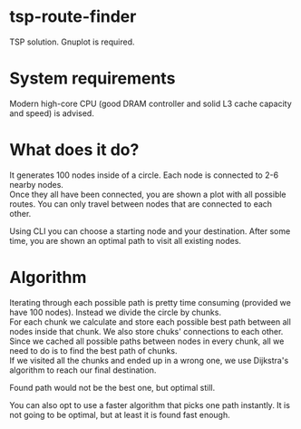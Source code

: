 # tsp-route-finder
TSP solution.
Gnuplot is required.

# System requirements
Modern high-core CPU (good DRAM controller and solid L3 cache capacity and speed) is advised.

# What does it do?
It generates 100 nodes inside of a circle. Each node is connected to 2-6 nearby nodes.</br>
Once they all have been connected, you are shown a plot with all possible routes. You can only travel between nodes that are connected to each other.

Using CLI you can choose a starting node and your destination. After some time, you are shown an optimal path to visit all existing nodes.

# Algorithm
Iterating through each possible path is pretty time consuming (provided we have 100 nodes). Instead we divide the circle by chunks.</br>
For each chunk we calculate and store each possible best path between all nodes inside that chunk. We also store chuks' connections to each other.</br>
Since we cached all possible paths between nodes in every chunk, all we need to do is to find the best path of chunks.</br>
If we visited all the chunks and ended up in a wrong one, we use Dijkstra's algorithm to reach our final destination.</br>

Found path would not be the best one, but optimal still.

You can also opt to use a faster algorithm that picks one path instantly. It is not going to be optimal, but at least it is found fast enough.
